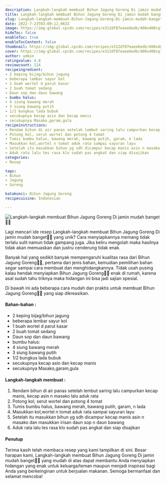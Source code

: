 ```yaml
---
description: Langkah-langkah membuat Bihun Jagung Goreng Di jamin mudah banget"
title: Langkah-langkah membuat Bihun Jagung Goreng Di jamin mudah banget
slug: Langkah-langkah-membuat-Bihun-Jagung-Goreng-Di-jamin-mudah-banget
date: 2022-7-23T03:09:12.063Z
image: https://img-global.cpcdn.com/recipes/e312df87eaee6edb/400x400cq70/photo.jpg
hideToc: false
enableToc: true
enableTocContent: false
thumbnail: https://img-global.cpcdn.com/recipes/e312df87eaee6edb/400x400cq70/photo.jpg
cover: https://img-global.cpcdn.com/recipes/e312df87eaee6edb/400x400cq70/photo.jpg
author: admin
ratingvalue: 4.8
reviewcount: 124
recipeingredient:
- 2 keping bijag/bihun jagung
- beberapa lembar sayur kol
- 1 buah wortel d parut kasar
- 2 buah tomat sedang
- Daun sop dan daun bawang
- bumbu halus:
- 4 siung bawang merah
- 3 siung bawang putih
- 1/2 bungkus lada bubuk
- secukupnya kecap asin dan kecap manis
- secukupnya Masako,garam,gula
recipeinstructions:
- Rendam bihun di air panas setelah lembut saring lalu campurkan kecap manis, kecap asin n masako lalu aduk rata
- Potong kol, serut wortel dan potong 4 tomat
- Tumis bumbu halus, bawang merah, bawang putih, garam, n lada
- Masukkan kol,wortel n tomat aduk rata sampai sayuran layu
- Setelah itu masukkan bihun yg sdh dicampur kecap manis asin n masako dan masukkan irisan daun sop n daun bawang
- Aduk rata lalu tes rasa klo sudah pas angkat dan siap disajikan
categories:
- Resep

tags:
- Bihun
- Jagung
- Goreng

katakunci: Bihun Jagung Goreng
recipecuisine: Indonesian

---
```


![Langkah-langkah membuat Bihun Jagung Goreng Di jamin mudah banget👩‍🍳](https://img-global.cpcdn.com/recipes/e312df87eaee6edb/400x400cq70/photo.jpg)

Lagi mencari ide resep Langkah-langkah membuat Bihun Jagung Goreng Di jamin mudah banget👩‍🍳 yang unik? Cara menyiapkannya memang tidak terlalu sulit namun tidak gampang juga. Jika keliru mengolah maka hasilnya tidak akan memuaskan dan justru cenderung tidak enak.

Banyak hal yang sedikit banyak mempengaruhi kualitas rasa dari Bihun Jagung Goreng👩‍🍳, pertama dari jenis bahan, kemudian pemilihan bahan segar sampai cara membuat dan menghidangkannya. Tidak usah pusing kalau hendak menyiapkan Bihun Jagung Goreng👩‍🍳 enak di rumah, karena asal sudah tahu triknya maka hidangan ini bisa jadi sajian spesial.

Di bawah ini ada beberapa cara mudah dan praktis untuk membuat Bihun Jagung Goreng👩‍🍳 yang siap dikreasikan.

<!--inarticleads1-->

#### Bahan-bahan :

- 2 keping bijag/bihun jagung
- beberapa lembar sayur kol
- 1 buah wortel d parut kasar
- 2 buah tomat sedang
- Daun sop dan daun bawang
- bumbu halus:
- 4 siung bawang merah
- 3 siung bawang putih
- 1/2 bungkus lada bubuk
- secukupnya kecap asin dan kecap manis
- secukupnya Masako,garam,gula

<!--inarticleads2-->

#### Langkah-langkah membuat :

1. Rendam bihun di air panas setelah lembut saring lalu campurkan kecap manis, kecap asin n masako lalu aduk rata
1. Potong kol, serut wortel dan potong 4 tomat
1. Tumis bumbu halus, bawang merah, bawang putih, garam, n lada
1. Masukkan kol,wortel n tomat aduk rata sampai sayuran layu
1. Setelah itu masukkan bihun yg sdh dicampur kecap manis asin n masako dan masukkan irisan daun sop n daun bawang
1. Aduk rata lalu tes rasa klo sudah pas angkat dan siap disajikan

#### Penutup

Terima kasih telah membaca resep yang kami tampilkan di sini. Besar harapan kami, Langkah-langkah membuat Bihun Jagung Goreng Di jamin mudah banget👩‍🍳 yang mudah di atas dapat membantu Anda menyiapkan hidangan yang enak untuk keluarga/teman maupun menjadi inspirasi bagi Anda yang berkeinginan untuk berjualan makanan. Semoga bermanfaat dan selamat mencoba!